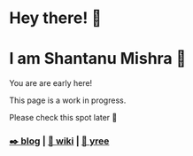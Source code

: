 # Hey there! 👋
# I am Shantanu Mishra 🌻

You are are early here!

This page is a work in progress.

Please check this spot later 🤗

### **[✒️ blog](blog.8hantanu.net) | [📖 wiki](wiki.8hantanu.net) | [🌱 yree](yree.io)**
